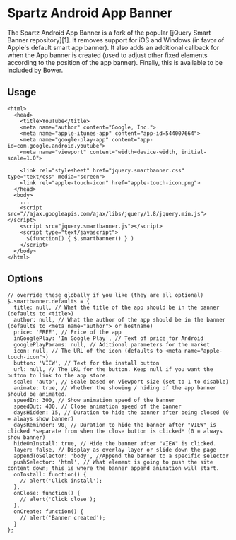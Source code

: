 Spartz Android App Banner
===================

The Spartz Android App Banner is a fork of the popular [jQuery Smart Banner repository][1]. It
removes support for iOS and Windows (in favor of Apple's default smart app banner). It also adds
an additional callback for when the App banner is created (used to adjust other fixed elements
according to the position of the app banner). Finally, this is available to be included by Bower.

## Usage ##
    <html>
      <head>
        <title>YouTube</title>
        <meta name="author" content="Google, Inc.">
        <meta name="apple-itunes-app" content="app-id=544007664">
        <meta name="google-play-app" content="app-id=com.google.android.youtube">
        <meta name="viewport" content="width=device-width, initial-scale=1.0">

        <link rel="stylesheet" href="jquery.smartbanner.css" type="text/css" media="screen">
        <link rel="apple-touch-icon" href="apple-touch-icon.png">
      </head>
      <body>
        ...
        <script src="//ajax.googleapis.com/ajax/libs/jquery/1.8/jquery.min.js"></script>
        <script src="jquery.smartbanner.js"></script>
        <script type="text/javascript">
          $(function() { $.smartbanner() } )
        </script>
      </body>
    </html>

## Options ##
    // override these globally if you like (they are all optional)
    $.smartbanner.defaults = {
      title: null, // What the title of the app should be in the banner (defaults to <title>)
      author: null, // What the author of the app should be in the banner (defaults to <meta name="author"> or hostname)
      price: 'FREE', // Price of the app
      inGooglePlay: 'In Google Play', // Text of price for Android
      googlePlayParams: null, // Aditional parameters for the market
      icon: null, // The URL of the icon (defaults to <meta name="apple-touch-icon">)
      button: 'VIEW', // Text for the install button
      url: null, // The URL for the button. Keep null if you want the button to link to the app store.
      scale: 'auto', // Scale based on viewport size (set to 1 to disable)
      animate: true, // Whether the showing / hiding of the app banner should be animated.
      speedIn: 300, // Show animation speed of the banner
      speedOut: 400, // Close animation speed of the banner
      daysHidden: 15, // Duration to hide the banner after being closed (0 = always show banner)
      daysReminder: 90, // Duration to hide the banner after "VIEW" is clicked *separate from when the close button is clicked* (0 = always show banner)
      hideOnInstall: true, // Hide the banner after "VIEW" is clicked.
      layer: false, // Display as overlay layer or slide down the page
      appendToSelector: 'body', //Append the banner to a specific selector
      pushSelector: 'html', // What element is going to push the site content down; this is where the banner append animation will start.
      onInstall: function() {
        // alert('Click install');
      },
      onClose: function() {
        // alert('Click close');
      },
      onCreate: function() {
        // alert('Banner created');
      }
    };
